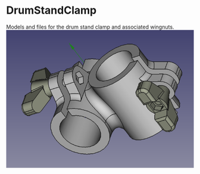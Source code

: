 # DrumStandClamp
Models and files for the drum stand clamp and associated wingnuts.
![alt text](Images/Assembly_screencap.png)
